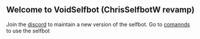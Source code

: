 ## Welcome to VoidSelfbot (ChrisSelfbotW revamp)

Join the [discord](https://discord.gg/4eHTExkye4) to maintain a new version of the selfbot.
Go to [comannds]() to use the selfbot

